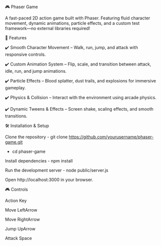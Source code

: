 🎮 Phaser Game

A fast-paced 2D action game built with Phaser. Featuring fluid character movement, dynamic animations, particle effects, and a custom test framework—no external libraries required!

🚀 Features

✔️ Smooth Character Movement – Walk, run, jump, and attack with responsive controls.

✔️ Custom Animation System – Flip, scale, and transition between attack, idle, run, and jump animations.

✔️ Particle Effects – Blood splatter, dust trails, and explosions for immersive gameplay.

✔️ Physics & Collision – Interact with the environment using arcade physics.

✔️ Dynamic Tweens & Effects – Screen shake, scaling effects, and smooth transitions.

🛠️ Installation & Setup

Clone the repository - git clone https://github.com/yourusername/phaser-game.git

- cd phaser-game

Install dependencies - npm install

Run the development server - node public/server.js

Open http://localhost:3000 in your browser.

🎮 Controls

Action	Key

Move LeftArrow	

Move RightArrow	

Jump	UpArrow 

Attack	Space
